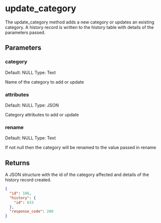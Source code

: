 # update_category

The update_category method adds a new category or updates an existing category. A history record is written to the history table with details of the parameters passed.

## Parameters

### category

Default: NULL
Type: Text

Name of the category to add or update

### attributes

Default: NULL
Type: JSON

Category attributes to add or update

### rename

Default: NULL
Type: Text

If not null then the category will be renamed to the value passed in rename

## Returns

A JSON structure with the id of the category affected and details of the history record created.

```json
{
  "id": 186,
  "history": {
    "id": 633
  },
  "response_code": 200
}
```